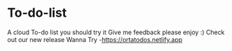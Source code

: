 # To-do-list
A cloud To-do list you should try it Give me feedback please enjoy :) 
Check out our new release 
Wanna Try -[https://ortatodos.netlify.app
](https://ortatodos.netlify.app)
